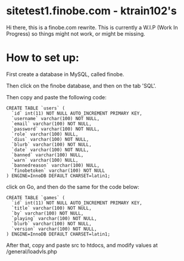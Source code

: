 # sitetest1.finobe.com - ktrain102's
Hi there, this is a finobe.com rewrite.
This is currently a W.I.P (Work In Progress) so things might not work, or might be missing.
# How to set up:
First create a database in MySQL, called finobe.

Then click on the finobe database, and then on the tab 'SQL'.

Then copy and paste the following code:
```
CREATE TABLE `users` (
  `id` int(11) NOT NULL AUTO_INCREMENT PRIMARY KEY,
  `username` varchar(100) NOT NULL,
  `email` varchar(100) NOT NULL,
  `password` varchar(100) NOT NULL,
  `role` varchar(100) NULL,
  `dius` varchar(100) NOT NULL,
  `blurb` varchar(100) NOT NULL,
  `date` varchar(100) NOT NULL,
  `banned` varchar(100) NULL,
  `warn` varchar(100) NULL,
  `bannedreason` varchar(100) NULL,
  `finobetoken` varchar(100) NOT NULL
) ENGINE=InnoDB DEFAULT CHARSET=latin1;
```
click on Go, and then do the same for the code below:
```
CREATE TABLE `games` (
  `id` int(11) NOT NULL AUTO_INCREMENT PRIMARY KEY,
  `title` varchar(100) NOT NULL,
  `by` varchar(100) NOT NULL,
  `playing` varchar(100) NOT NULL,
  `blurb` varchar(100) NOT NULL,
  `version` varchar(100) NOT NULL,
) ENGINE=InnoDB DEFAULT CHARSET=latin1;
```

After that, copy and paste src to htdocs, and modify values at /general/loadvls.php

